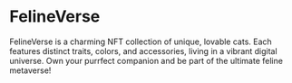 # FelineVerse
FelineVerse is a charming NFT collection of unique, lovable cats. Each features distinct traits, colors, and accessories, living in a vibrant digital universe. Own your purrfect companion and be part of the ultimate feline metaverse!
